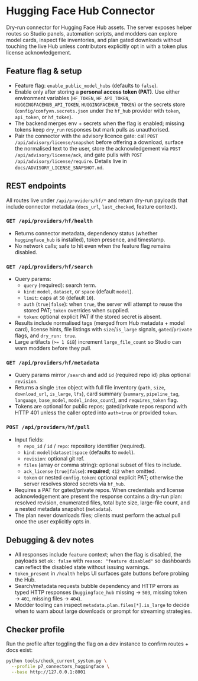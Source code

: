 # Hugging Face Hub Connector

Dry-run connector for Hugging Face Hub assets. The server exposes helper routes
so Studio panels, automation scripts, and modders can explore model cards,
inspect file inventories, and plan gated downloads without touching the live
Hub unless contributors explicitly opt in with a token plus license
acknowledgement.

## Feature flag & setup

- Feature flag: `enable_public_model_hubs` (defaults to `false`).
- Enable only after storing a **personal access token (PAT)**. Use either
  environment variables (`HF_TOKEN`, `HF_API_TOKEN`,
  `HUGGINGFACEHUB_API_TOKEN`, `HUGGINGFACEHUB_TOKEN`) or the secrets store
  (`config/comfyvn.secrets.json` under the `hf_hub` provider with `token`,
  `api_token`, or `hf_token`).
- The backend merges env + secrets when the flag is enabled; missing tokens keep
  `dry_run` responses but mark pulls as unauthorised.
- Pair the connector with the advisory licence gate: call
  `POST /api/advisory/license/snapshot` before offering a download, surface the
  normalised text to the user, store the acknowledgement via
  `POST /api/advisory/license/ack`, and gate pulls with
  `POST /api/advisory/license/require`. Details live in
  `docs/ADVISORY_LICENSE_SNAPSHOT.md`.

## REST endpoints

All routes live under `/api/providers/hf/*` and return dry-run payloads that
include connector metadata (`docs_url`, `last_checked`, feature context).

### `GET /api/providers/hf/health`

- Returns connector metadata, dependency status (whether `huggingface_hub` is
  installed), token presence, and timestamp.
- No network calls; safe to hit even when the feature flag remains disabled.

### `GET /api/providers/hf/search`

- Query params:
  - `query` (required): search term.
  - `kind`: `model`, `dataset`, or `space` (default `model`).
  - `limit`: caps at `50` (default `10`).
  - `auth` (`true|false`): when `true`, the server will attempt to reuse the
    stored PAT; `token` overrides when supplied.
  - `token`: optional explicit PAT if the stored secret is absent.
- Results include normalised tags (merged from Hub metadata + model card),
  license hints, file listings with `size`/`is_large` signals, `gated`/`private`
  flags, and `dry_run: true`.
- Large artifacts (`>= 1 GiB`) increment `large_file_count` so Studio can warn
  modders before they pull.

### `GET /api/providers/hf/metadata`

- Query params mirror `/search` and add `id` (required repo id) plus optional
  `revision`.
- Returns a single `item` object with full file inventory (`path`, `size`,
  `download_url`, `is_large`, `lfs`), card summary (`summary`, `pipeline_tag`,
  `language`, `base_model`, `model_index_count`), and `requires_token` flag.
- Tokens are optional for public repos; gated/private repos respond with HTTP
  401 unless the caller opted into `auth=true` or provided `token`.

### `POST /api/providers/hf/pull`

- Input fields:
  - `repo_id` / `id` / `repo`: repository identifier (required).
  - `kind`: `model|dataset|space` (defaults to `model`).
  - `revision`: optional git ref.
  - `files` (array or comma string): optional subset of files to include.
  - `ack_license` (`true|false`): **required**; `412` when omitted.
  - `token` or nested `config.token`: optional explicit PAT; otherwise the
    server resolves stored secrets via `hf_hub`.
- Requires a PAT for gated/private repos. When credentials and license
  acknowledgement are present the response contains a dry-run plan: resolved
  revision, enumerated files, total byte size, large-file count, and a nested
  metadata snapshot (`metadata`).
- The plan never downloads files; clients must perform the actual pull once
  the user explicitly opts in.

## Debugging & dev notes

- All responses include `feature` context; when the flag is disabled, the
  payloads set `ok: false` with `reason: "feature disabled"` so dashboards can
  reflect the disabled state without issuing warnings.
- `token_present` in `/health` helps UI surfaces gate buttons before probing
  the Hub.
- Search/metadata requests bubble dependency and HTTP errors as typed HTTP
  responses (`huggingface_hub` missing → `503`, missing token → `401`,
  missing files → `404`).
- Modder tooling can inspect `metadata.plan.files[*].is_large` to decide when
  to warn about large downloads or prompt for streaming strategies.

## Checker profile

Run the profile after toggling the flag on a dev instance to confirm routes +
docs exist:

```bash
python tools/check_current_system.py \
  --profile p7_connectors_huggingface \
  --base http://127.0.0.1:8001
```
